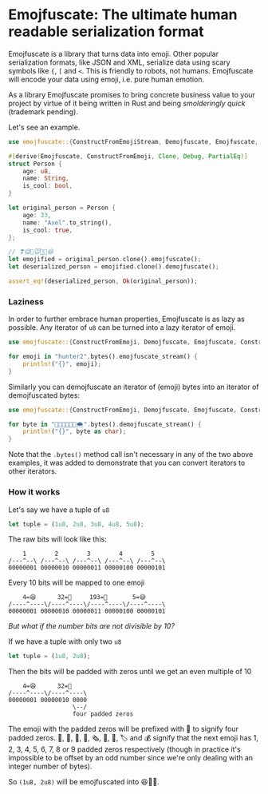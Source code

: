 # Emojfuscate: The ultimate human readable serialization format

Emojfuscate is a library that turns data into emoji. Other popular
serialization formats, like JSON and XML, serialize data using scary symbols
like `{`, `[` and `<`. This is friendly to robots, not humans. Emojfuscate will
encode your data using emoji, i.e. pure human emotion.

As a library Emojfuscate promises to bring concrete business value to your
project by virtue of it being written in Rust and being _smolderingly quick_
(trademark pending).

Let's see an example.

```rust
use emojfuscate::{ConstructFromEmojiStream, Demojfuscate, Emojfuscate, FromEmojiError};

#[derive(Emojfuscate, ConstructFromEmoji, Clone, Debug, PartialEq)]
struct Person {
    age: u8,
    name: String,
    is_cool: bool,
}

let original_person = Person {
    age: 33,
    name: "Axel".to_string(),
    is_cool: true,
};

// ❣😋🥫🐭💴📜😆
let emojified = original_person.clone().emojfuscate();
let deserialized_person = emojified.clone().demojfuscate();

assert_eq!(deserialized_person, Ok(original_person));
```

### Laziness

In order to further embrace human properties, Emojfuscate is as lazy as
possible. Any iterator of `u8` can be turned into a lazy iterator of emoji.

```rust
use emojfuscate::{ConstructFromEmoji, Demojfuscate, Emojfuscate, ConstructFromEmojiStream};

for emoji in "hunter2".bytes().emojfuscate_stream() {
    println!("{}", emoji);
}
```

Similarly you can demojfuscate an iterator of (emoji) bytes into an iterator of
demojfuscated bytes:
```rust
use emojfuscate::{ConstructFromEmoji, Demojfuscate, Emojfuscate, ConstructFromEmojiStream};

for byte in "🐠🥏👛👿🌴📰🌨".bytes().demojfuscate_stream() {
    println!("{}", byte as char);
}
```

Note that the `.bytes()` method call isn't necessary in any of the two above
examples, it was added to demonstrate that you can convert iterators to other
iterators.

### How it works

Let's say we have a tuple of `u8`
```rust
let tuple = (1u8, 2u8, 3u8, 4u8, 5u8);
```

The raw bits will look like this:
```
    1        2        3        4        5
/---^--\ /---^--\ /---^--\ /---^--\ /---^--\
00000001 00000010 00000011 00000100 00000101
```

Every 10 bits will be mapped to one emoji
```
    4=😆      32=🫣     193=👏       5=😅
/----^----\/----^----\/----^----\/----^----\
00000001 00000010 00000011 00000100 00000101
```

_But what if the number bits are not divisible by 10?_

If we have a tuple with only two `u8`
```rust
let tuple = (1u8, 2u8);
```

Then the bits will be padded with zeros until we get an even multiple of 10
```
    4=😆      32=🫣
/----^----\/----^----\
00000001 00000010 0000
                  \--/
                  four padded zeros
```

The emoji with the padded zeros will be prefixed with 📰 to signify four padded zeros.
📃, 📜, 📄, 📰, 🗞, 📑, 🔖, 🏷 and 💰 signify that the next emoji has 1, 2, 3,
4, 5, 6, 7, 8 or 9 padded zeros respectively (though in practice it's
impossible to be offset by an odd number since we're only dealing with an
integer number of bytes).

So `(1u8, 2u8)` will be emojfuscated into 😆📰🫣.
